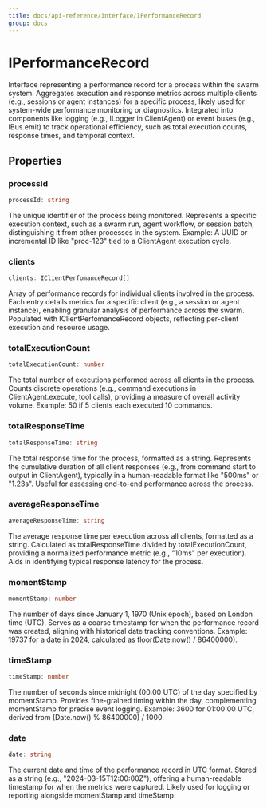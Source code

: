 ```yaml
---
title: docs/api-reference/interface/IPerformanceRecord
group: docs
---
```


# IPerformanceRecord

Interface representing a performance record for a process within the swarm system.
Aggregates execution and response metrics across multiple clients (e.g., sessions or agent instances) for a specific process, likely used for system-wide performance monitoring or diagnostics.
Integrated into components like logging (e.g., ILogger in ClientAgent) or event buses (e.g., IBus.emit) to track operational efficiency, such as total execution counts, response times, and temporal context.

## Properties

### processId

```ts
processId: string
```

The unique identifier of the process being monitored.
Represents a specific execution context, such as a swarm run, agent workflow, or session batch, distinguishing it from other processes in the system.
Example: A UUID or incremental ID like "proc-123" tied to a ClientAgent execution cycle.

### clients

```ts
clients: IClientPerfomanceRecord[]
```

Array of performance records for individual clients involved in the process.
Each entry details metrics for a specific client (e.g., a session or agent instance), enabling granular analysis of performance across the swarm.
Populated with IClientPerfomanceRecord objects, reflecting per-client execution and resource usage.

### totalExecutionCount

```ts
totalExecutionCount: number
```

The total number of executions performed across all clients in the process.
Counts discrete operations (e.g., command executions in ClientAgent.execute, tool calls), providing a measure of overall activity volume.
Example: 50 if 5 clients each executed 10 commands.

### totalResponseTime

```ts
totalResponseTime: string
```

The total response time for the process, formatted as a string.
Represents the cumulative duration of all client responses (e.g., from command start to output in ClientAgent), typically in a human-readable format like "500ms" or "1.23s".
Useful for assessing end-to-end performance across the process.

### averageResponseTime

```ts
averageResponseTime: string
```

The average response time per execution across all clients, formatted as a string.
Calculated as totalResponseTime divided by totalExecutionCount, providing a normalized performance metric (e.g., "10ms" per execution).
Aids in identifying typical response latency for the process.

### momentStamp

```ts
momentStamp: number
```

The number of days since January 1, 1970 (Unix epoch), based on London time (UTC).
Serves as a coarse timestamp for when the performance record was created, aligning with historical date tracking conventions.
Example: 19737 for a date in 2024, calculated as floor(Date.now() / 86400000).

### timeStamp

```ts
timeStamp: number
```

The number of seconds since midnight (00:00 UTC) of the day specified by momentStamp.
Provides fine-grained timing within the day, complementing momentStamp for precise event logging.
Example: 3600 for 01:00:00 UTC, derived from (Date.now() % 86400000) / 1000.

### date

```ts
date: string
```

The current date and time of the performance record in UTC format.
Stored as a string (e.g., "2024-03-15T12:00:00Z"), offering a human-readable timestamp for when the metrics were captured.
Likely used for logging or reporting alongside momentStamp and timeStamp.
